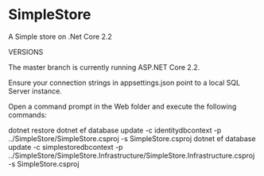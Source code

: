 # SimpleStore
A Simple store on .Net Core 2.2

VERSIONS

The master branch is currently running ASP.NET Core 2.2.

Ensure your connection strings in appsettings.json point to a local SQL Server instance.

Open a command prompt in the Web folder and execute the following commands:

dotnet restore
dotnet ef database update -c identitydbcontext -p ../SimpleStore/SimpleStore.csproj -s SimpleStore.csproj
dotnet ef database update -c simplestoredbcontext -p ../SimpleStore/SimpleStore.Infrastructure/SimpleStore.Infrastructure.csproj -s SimpleStore.csproj
